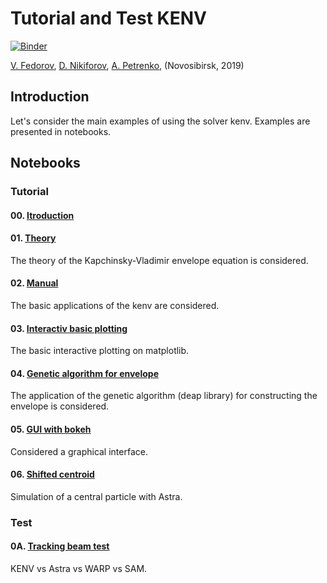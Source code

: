 # Tutorial and Test KENV
[![Binder](https://mybinder.org/badge_logo.svg)](https://mybinder.org/v2/gh/fuodorov/kenv/dev?filepath=notebooks%2F00_introduction.ipynb)

<a href=mailto:fuodorov1998@gmail.com>V. Fedorov</a>, <a href=mailto:nikdanila@bk.ru>D. Nikiforov</a>, <a href=http://www.inp.nsk.su/~petrenko/>A. Petrenko</a>, (Novosibirsk, 2019)

## Introduction

Let's consider the main examples of using the solver kenv. Examples are presented in notebooks.

## Notebooks

### Tutorial

#### 00. [Itroduction](00_introduction.ipynb)
####  01. [Theory](01_theory.ipynb)
The theory of the Kapchinsky-Vladimir envelope equation is considered.
####  02. [Manual](02_manual.ipynb)
The basic applications of the kenv are considered.
####  03. [Interactiv basic plotting](03_interactiv_basic.ipynb)
The basic interactive plotting on matplotlib.
####  04. [Genetic algorithm for envelope](04_genetic_envelope.ipynb)
The application of the genetic algorithm (deap library) for constructing the envelope is considered.
####  05. [GUI with bokeh](05_GUI_bokeh.ipynb)
Considered a graphical interface.
#### 06. [Shifted centroid](06_shifted_centroid.ipynb)
Simulation of a central particle with Astra.

### Test
#### 0A. [Tracking beam test](0A_track_beam.ipynb)
KENV vs Astra vs WARP vs SAM.
